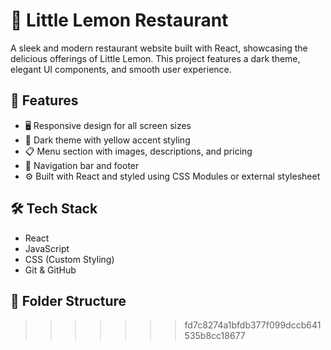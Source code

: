 
# 🍋 Little Lemon Restaurant

A sleek and modern restaurant website built with React, showcasing the delicious offerings of Little Lemon. This project features a dark theme, elegant UI components, and smooth user experience.

## 🚀 Features

- 🖥️ Responsive design for all screen sizes
- 🌙 Dark theme with yellow accent styling
- 📋 Menu section with images, descriptions, and pricing
- 🧭 Navigation bar and footer
- ⚙️ Built with React and styled using CSS Modules or external stylesheet

## 🛠️ Tech Stack

- React
- JavaScript
- CSS (Custom Styling)
- Git & GitHub

## 📁 Folder Structure

>>>>>>> fd7c8274a1bfdb377f099dccb641535b8cc18677
